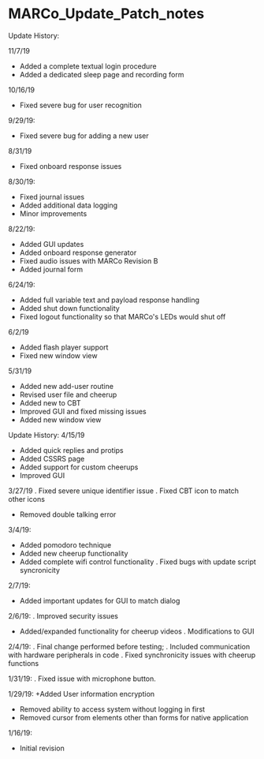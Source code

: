 # MARCo_Update_Patch_notes

Update History:

11/7/19
+ Added a complete textual login procedure
+ Added a dedicated sleep page and recording form

10/16/19
+ Fixed severe bug for user recognition

9/29/19:
+ Fixed severe bug for adding a new user

8/31/19
+ Fixed onboard response issues

8/30/19:
+ Fixed journal issues
+ Added additional data logging
+ Minor improvements

8/22/19:
+ Added GUI updates
+ Added onboard response generator
+ Fixed audio issues with MARCo Revision B
+ Added journal form

6/24/19:
+ Added full variable text and payload response handling
+ Added shut down functionality
+ Fixed logout functionality so that MARCo's LEDs would shut off

6/2/19
+ Added flash player support
+ Fixed new window view

5/31/19
+ Added new add-user routine
+ Revised user file and cheerup
+ Added new to CBT
+ Improved GUI and fixed missing issues
+ Added new window view


Update History:
4/15/19
+ Added quick replies and protips
+ Added CSSRS page
+ Added support for custom cheerups
+ Improved GUI



3/27/19
. Fixed severe unique identifier issue
. Fixed CBT icon to match other icons
- Removed double talking error

3/4/19:
+ Added pomodoro technique
+ Added new cheerup functionality
+ Added complete wifi control functionality
. Fixed bugs with update script syncronicity

2/7/19:
+ Added important updates for GUI to match dialog

2/6/19:
. Improved security issues
+ Added/expanded functionality for cheerup videos
. Modifications to GUI

2/4/19:
. Final change performed before testing;
. Included communication with hardware peripherals in code
. Fixed synchronicity issues with cheerup functions

1/31/19: 
. Fixed issue with microphone button.

1/29/19:
+Added User information encryption
- Removed ability to access system without logging in first
- Removed cursor from elements other than forms for native application

1/16/19:
+ Initial revision


